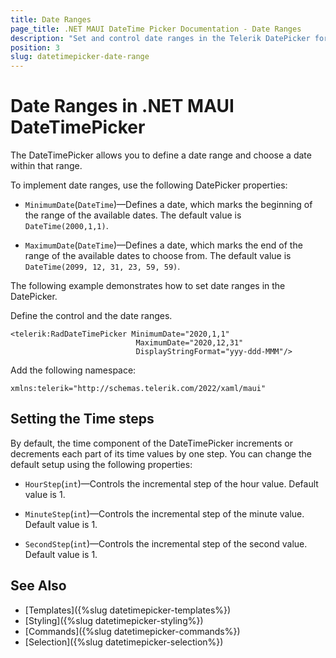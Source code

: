 ```yaml
---
title: Date Ranges
page_title: .NET MAUI DateTime Picker Documentation - Date Ranges
description: "Set and control date ranges in the Telerik DatePicker for .NET MAUI."
position: 3
slug: datetimepicker-date-range
---
```


# Date Ranges in .NET MAUI DateTimePicker

The DateTimePicker allows you to define a date range and choose a date within that range.

To implement date ranges, use the following DatePicker properties:

* `MinimumDate`(`DateTime`)&mdash;Defines a date, which marks the beginning of the range of the available dates. The default value is `DateTime(2000,1,1)`.

* `MaximumDate`(`DateTime`)&mdash;Defines a date, which marks the end of the range of the available dates to choose from. The default value is `DateTime(2099, 12, 31, 23, 59, 59)`.

The following example demonstrates how to set date ranges in the DatePicker.

Define the control and the date ranges.


```XAML
<telerik:RadDateTimePicker MinimumDate="2020,1,1"
                            MaximumDate="2020,12,31"
                            DisplayStringFormat="yyy-ddd-MMM"/>
```

Add the following namespace:

 ```XAML
xmlns:telerik="http://schemas.telerik.com/2022/xaml/maui"
 ```

## Setting the Time steps

By default, the time component of the DateTimePicker increments or decrements each part of its time values by one step. You can change the default setup using the following properties:

* `HourStep`(`int`)&mdash;Controls the incremental step of the hour value. Default value is 1.

* `MinuteStep`(`int`)&mdash;Controls the incremental step of the minute value. Default value is 1.

* `SecondStep`(`int`)&mdash;Controls the incremental step of the second value. Default value is 1.

## See Also

- [Templates]({%slug datetimepicker-templates%})
- [Styling]({%slug datetimepicker-styling%})
- [Commands]({%slug datetimepicker-commands%})
- [Selection]({%slug datetimepicker-selection%})
